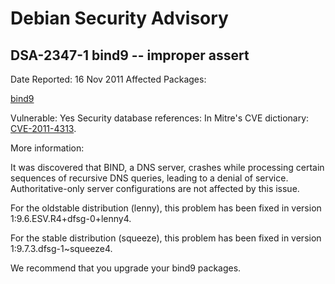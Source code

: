 
Debian Security Advisory
========================


DSA-2347-1 bind9 -- improper assert
-----------------------------------



Date Reported:
16 Nov 2011
Affected Packages:

[bind9](https://packages.debian.org/src:bind9)

Vulnerable:
Yes
Security database references:
In Mitre's CVE dictionary: [CVE-2011-4313](https://security-tracker.debian.org/tracker/CVE-2011-4313).  

More information:

It was discovered that BIND, a DNS server, crashes while processing
certain sequences of recursive DNS queries, leading to a denial of
service. Authoritative-only server configurations are not affected by
this issue.


For the oldstable distribution (lenny), this problem has been fixed in
version 1:9.6.ESV.R4+dfsg-0+lenny4.


For the stable distribution (squeeze), this problem has been fixed in
version 1:9.7.3.dfsg-1~squeeze4.


We recommend that you upgrade your bind9 packages.





